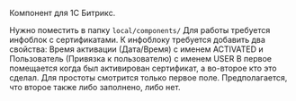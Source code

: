 Компонент для 1С Битрикс.

Нужно поместить в папку `local/components/`
Для работы требуется инфоблок с сертификатами.
К инфоблоку требуется добавить два свойства: Время активации (Дата/Время) с именем ACTIVATED и Пользователь (Привязка к пользователю) с именем USER
В первое помещается когда был активирован сертификат, а во-второе кто это сделал. Для простоты смотрится только первое поле. Предполагается, что второе также либо заполнено, либо нет.
